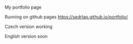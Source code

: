 My portfolio page

Running on github pages https://sedrlap.github.io/portfolio/

Czech version working

English version soon
